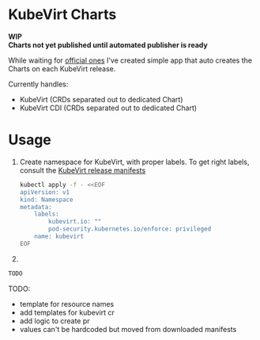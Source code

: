 # KubeVirt Charts

**WIP**  
**Charts not yet published until automated publisher is ready**

While waiting for [official ones](https://github.com/kubevirt/kubevirt/issues/8347) I've created simple app that auto creates the Charts on each
KubeVirt release.

Currently handles:

- KubeVirt (CRDs separated out to dedicated Chart)
- KubeVirt CDI (CRDs separated out to dedicated Chart)

# Usage

1. Create namespace for KubeVirt, with proper labels. To get right labels, consult the [KubeVirt release manifests](https://github.com/kubevirt/kubevirt/releases)

    ```bash
   kubectl apply -f - <<EOF
    apiVersion: v1
    kind: Namespace
    metadata:
        labels:
            kubevirt.io: ""
            pod-security.kubernetes.io/enforce: privileged
        name: kubevirt
    EOF
   ```

2. 
```bash
TODO 
```


TODO:
- template for resource names
- add templates for kubevirt cr
- add logic to create pr 
- values can't be hardcoded but moved from downloaded manifests
